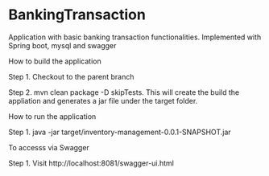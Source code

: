 # BankingTransaction

Application with basic banking transaction functionalities.
Implemented with Spring boot, mysql and swagger

How to build the application

Step 1. Checkout to the parent branch

Step 2. mvn clean package -D skipTests. This will create the build the appliation and generates a jar file under the target folder.

How to run the application

Step 1. java -jar target/inventory-management-0.0.1-SNAPSHOT.jar

To accesss via Swagger

Step 1. Visit http://localhost:8081/swagger-ui.html
